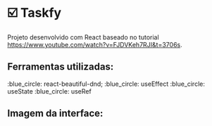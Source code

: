 # :ballot_box_with_check: Taskfy

Projeto desenvolvido com React baseado no tutorial https://www.youtube.com/watch?v=FJDVKeh7RJI&t=3706s.

## Ferramentas utilizadas: 

:blue_circle: react-beautiful-dnd;
:blue_circle: useEffect
:blue_circle: useState
:blue_circle: useRef

## Imagem da interface: 
